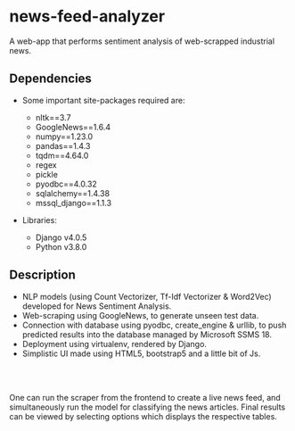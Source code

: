 # news-feed-analyzer #
A web-app that performs sentiment analysis of web-scrapped industrial news.

## Dependencies ##

 - Some important site-packages required are:
    - nltk==3.7
    - GoogleNews==1.6.4
    - numpy==1.23.0
    - pandas==1.4.3
    - tqdm==4.64.0
    - regex
    - pickle
    - pyodbc==4.0.32
    - sqlalchemy==1.4.38
    - mssql_django==1.1.3
 
 - Libraries:
    - Django v4.0.5
    - Python v3.8.0

## Description ##
- NLP models (using Count Vectorizer, Tf-Idf Vectorizer & Word2Vec) developed for News Sentiment Analysis.
- Web-scraping using GoogleNews, to generate unseen test data.
- Connection with database using pyodbc, create_engine & urllib, to push predicted results into the database managed by Microsoft SSMS 18.
- Deployment using virtualenv, rendered by Django.
- Simplistic UI made using HTML5, bootstrap5 and a little bit of Js.
 
 <br></br>

One can run the scraper from the frontend to create a live news feed, and simultaneously run the model for classifying the news articles. 
Final results can be viewed by selecting options which displays the respective tables.

